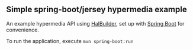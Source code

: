Simple spring-boot/jersey hypermedia example
-------------------------------------------

An example hypermedia API using [HalBuilder](https://github.com/HalBuilder), set up with [Spring Boot](http://projects.spring.io/spring-boot/) for convenience.

To run the application, execute `mvn spring-boot:run`
